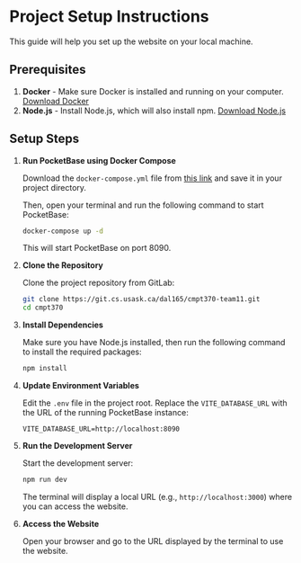 # Project Setup Instructions

This guide will help you set up the website on your local machine.

## Prerequisites

1. **Docker** - Make sure Docker is installed and running on your computer. [Download Docker](https://www.docker.com/products/docker-desktop)
2. **Node.js** - Install Node.js, which will also install npm. [Download Node.js](https://nodejs.org/en/download/)

## Setup Steps

1. **Run PocketBase using Docker Compose**

   Download the `docker-compose.yml` file from [this link](https://github.com/adrianmusante/docker-pocketbase/blob/main/docker-compose.yml) and save it in your project directory.

   Then, open your terminal and run the following command to start PocketBase:

   ```sh
   docker-compose up -d
   ```

   This will start PocketBase on port 8090.

2. **Clone the Repository**

   Clone the project repository from GitLab:

   ```sh
   git clone https://git.cs.usask.ca/dal165/cmpt370-team11.git
   cd cmpt370
   ```

3. **Install Dependencies**

   Make sure you have Node.js installed, then run the following command to install the required packages:

   ```sh
   npm install
   ```

4. **Update Environment Variables**

   Edit the `.env` file in the project root. Replace the `VITE_DATABASE_URL` with the URL of the running PocketBase instance:

   ```env
   VITE_DATABASE_URL=http://localhost:8090
   ```

5. **Run the Development Server**

   Start the development server:

   ```sh
   npm run dev
   ```

   The terminal will display a local URL (e.g., `http://localhost:3000`) where you can access the website.

6. **Access the Website**

   Open your browser and go to the URL displayed by the terminal to use the website.

